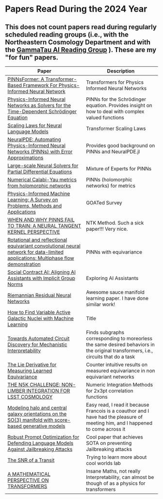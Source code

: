 # Papers Read During the 2024 Year

## This does not count papers read during regularly scheduled reading groups (i.e., with the Northeastern Cosmology Department and with the [GammaTau AI Reading Group](https://github.com/GammaTauAI/WeeklyReadingsArchive) ). These are my "for fun" papers.

| Paper | Description | 
|-------| ------------| 
| [PINNsFormer: A Transformer-Based Framework For Physics-Informed Neural Network](https://arxiv.org/abs/2307.11833) | Transformers for Physics Informed Neural Networks |
| [Physics-Informed Neural Networks as Solvers for the Time-Dependent Schrödinger Equation](https://arxiv.org/pdf/2210.12522.pdf) | PINNs for the Schrödinger equation. Provides insight on how to deal with complex valued functions |
| [Scaling Laws for Neural Language Models](https://arxiv.org/pdf/2001.08361.pdf) | Transformer Scaling Laws |
| [NeuralPDE: Automating Physics-Informed Neural Networks (PINNs) with Error Approximations](https://arxiv.org/pdf/2107.09443.pdf) | Provides good background on PINNs and NeuralPDE.jl |
| [Large-scale Neural Solvers for Partial Differential Equations](https://arxiv.org/pdf/2009.03730.pdf) | Mixture of Experts for PINNs |
| [Numerical Calabi-Yau metrics from holomorphic networks](https://arxiv.org/pdf/2012.04797.pdf) | PINNs (holomorphic networks) for metrics |
| [Physics-Informed Machine Learning: A Survey on Problems, Methods and Applications](https://arxiv.org/pdf/2211.08064.pdf) | GOATed Survey |
| [WHEN AND WHY PINNS FAIL TO TRAIN: A NEURAL TANGENT KERNEL PERSPECTIVE](https://arxiv.org/pdf/2007.14527.pdf) | NTK Method. Such a sick paper!!! Very nice. |
| [Rotational and reflectional equivariant convolutional neural network for data-limited applications: Multiphase flow demonstration](https://pubs.aip.org/aip/pof/article/33/10/103323/1064980/Rotational-and-reflectional-equivariant) | PINNs with equivariance |
| [Social Contract AI: Aligning AI Assistants with Implicit Group Norms](https://arxiv.org/pdf/2310.17769.pdf) | Exploring AI Assistants |
| [Riemannian Residual Neural Networks](https://arxiv.org/pdf/2310.10013.pdf) | Awesome sauce manifold learning paper. I have done similar work! |
| [How to Find Variable Active Galactic Nuclei with Machine Learning](https://arxiv.org/pdf/1908.07542.pdf) | Title |
| [Towards Automated Circuit Discovery for Mechanistic Interpretability](https://arxiv.org/pdf/2304.14997.pdf) | Finds subgraphs corresponding to moreorless the same desired behaviors in the original transformers, i.e., circuits that do a task |
| [The Lie Derivative for Measuring Learned Equivariance](https://arxiv.org/pdf/2210.02984.pdf) | Counter intuitive results on measured equivariance in non equivariant networks |
| [THE N5K CHALLENGE: NON-LIMBER INTEGRATION FOR LSST COSMOLOGY](https://arxiv.org/pdf/2212.04291.pdf) | Numeric Integration Methods for 2x3pt correlation functions |
| [Modeling halo and central galaxy orientations on the SO(3) manifold with score-based generative models](https://arxiv.org/pdf/2212.05592.pdf) | Easy read, I read it because Francois is a coauthor and I have had the pleasure of meeting him, and I happened to come across it |
| [Robust Prompt Optimization for Defending Language Models Against Jailbreaking Attacks](https://arxiv.org/pdf/2401.17263.pdf) | Cool paper that achieves SOTA on preventing Jailbreaking attacks |
| [The SNR of a Transit](https://arxiv.org/pdf/2305.06790.pdf) | Trying to learn more about cool worlds lab |
| [A MATHEMATICAL PERSPECTIVE ON TRANSFORMERS](https://arxiv.org/pdf/2312.10794.pdf) | Insane Maths, not really Interpretability, can almost be though of as a physics for transformers |
